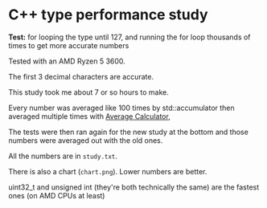 # C++ type performance study
**Test:** for looping the type until 127, and running the for loop thousands of times to get more accurate numbers

Tested with an AMD Ryzen 5 3600.

The first 3 decimal characters are accurate.


This study took me about 7 or so hours to make.

Every number was averaged like 100 times by std::accumulator then averaged multiple times with [Average Calculator](https://www.calculator.net/average-calculator.html),

The tests were then ran again for the new study at the bottom and those numbers were averaged out with the old ones.

All the numbers are in `study.txt`.

There is also a chart (`chart.png`). Lower numbers are better.

uint32_t and unsigned int (they're both technically the same) are the fastest ones (on AMD CPUs at least)
